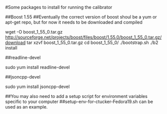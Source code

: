 #Some packages to install for running the calibrator

##Boost 1.55
##Eventually the correct version of boost shoul be a yum or apt-get repo, but for now it needs to be downloaded and compiled

wget -O boost_1_55_0.tar.gz http://sourceforge.net/projects/boost/files/boost/1.55.0/boost_1_55_0.tar.gz/download
tar xzvf boost_1_55_0.tar.gz
cd boost_1_55_0/
./bootstrap.sh
./b2 install

##readline-devel

sudo yum install readline-devel

##jsoncpp-devel

sudo yum install jsoncpp-devel

##You may also need to add a setup script for environment variables specific to your computer
##setup-env-for-ctucker-Fedora19.sh can be used as an example.


